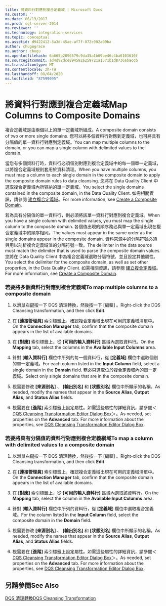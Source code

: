 ```yaml
---
title: 將資料行對應到複合定義域 | Microsoft Docs
ms.custom: ''
ms.date: 06/13/2017
ms.prod: sql-server-2014
ms.reviewer: ''
ms.technology: integration-services
ms.topic: conceptual
ms.assetid: d9422412-8a3d-45ae-af7f-072c902a09ba
author: chugugrace
ms.author: chugu
ms.openlocfilehash: 6a665b2096579c9da35a1b69be46c4ba6103610f
ms.sourcegitcommit: ad4d92dce894592a259721a1571b1d8736abacdb
ms.translationtype: MT
ms.contentlocale: zh-TW
ms.lasthandoff: 08/04/2020
ms.locfileid: "87599095"
---
```

# <a name="map-columns-to-composite-domains"></a><span data-ttu-id="e6de9-102">將資料行對應到複合定義域</span><span class="sxs-lookup"><span data-stu-id="e6de9-102">Map Columns to Composite Domains</span></span>
  <span data-ttu-id="e6de9-103">複合定義域是由兩個以上的單一定義域所組成。</span><span class="sxs-lookup"><span data-stu-id="e6de9-103">A composite domain consists of two or more single domains.</span></span> <span data-ttu-id="e6de9-104">您可以將多個資料行對應到定義域，也可將具有分隔值的單一資料行對應到定義域。</span><span class="sxs-lookup"><span data-stu-id="e6de9-104">You can map multiple columns to the domain, or you can map a single column with delimited values to the domain.</span></span>  
  
 <span data-ttu-id="e6de9-105">當您有多個資料行時，資料行必須個別對應到複合定義域中的每一個單一定義域，以將複合定義域規則套用於資料清理。</span><span class="sxs-lookup"><span data-stu-id="e6de9-105">When you have multiple columns, you must map a column to each single domain in the composite domain to apply the composite domain rules to data cleansing.</span></span> <span data-ttu-id="e6de9-106">您將在 Data Quality Client 中選取複合定義域內所容納的單一定義域。</span><span class="sxs-lookup"><span data-stu-id="e6de9-106">You select the single domains contained in the composite domain, in the Data Quality Client.</span></span> <span data-ttu-id="e6de9-107">如需相關資訊，請參閱 [建立複合定義域](../../../data-quality-services/create-a-composite-domain.md)。</span><span class="sxs-lookup"><span data-stu-id="e6de9-107">For more information, see [Create a Composite Domain](../../../data-quality-services/create-a-composite-domain.md).</span></span>  
  
 <span data-ttu-id="e6de9-108">若為具有分隔值的單一資料行，則必須將該單一資料行對應到複合定義域。</span><span class="sxs-lookup"><span data-stu-id="e6de9-108">When you have a single column with delimited values, you must map the single column to the composite domain.</span></span> <span data-ttu-id="e6de9-109">各個值出現的順序務必與單一定義域出現在複合定義域中的順序相同。</span><span class="sxs-lookup"><span data-stu-id="e6de9-109">The values must appear in the same order as the single domains appear in the composite domain.</span></span> <span data-ttu-id="e6de9-110">資料來源中的分隔符號必須與用以剖析複合定義域值的分隔符號一致。</span><span class="sxs-lookup"><span data-stu-id="e6de9-110">The delimiter in the data source must match the delimiter that is used to parse the composite domain values.</span></span> <span data-ttu-id="e6de9-111">您將在 Data Quality Client 中為複合定義域選取分隔符號，並且設定其他屬性。</span><span class="sxs-lookup"><span data-stu-id="e6de9-111">You select the delimiter for the composite domain, as well as set other properties, in the Data Quality Client.</span></span> <span data-ttu-id="e6de9-112">如需相關資訊，請參閱 [建立複合定義域](../../../data-quality-services/create-a-composite-domain.md)。</span><span class="sxs-lookup"><span data-stu-id="e6de9-112">For more information, see [Create a Composite Domain](../../../data-quality-services/create-a-composite-domain.md).</span></span>  
  
### <a name="to-map-multiple-columns-to-a-composite-domain"></a><span data-ttu-id="e6de9-113">若要將多個資料行對應到複合定義域</span><span class="sxs-lookup"><span data-stu-id="e6de9-113">To map multiple columns to a composite domain</span></span>  
  
1.  <span data-ttu-id="e6de9-114">以滑鼠右鍵按一下 DQS 清理轉換，然後按一下 [編輯]  。</span><span class="sxs-lookup"><span data-stu-id="e6de9-114">Right-click the DQS Cleansing transformation, and then click **Edit**.</span></span>  
  
2.  <span data-ttu-id="e6de9-115">在 **[連接管理員]** 索引標籤上，確認複合定義域出現在可用的定義域清單中。</span><span class="sxs-lookup"><span data-stu-id="e6de9-115">On the **Connection Manager** tab, confirm that the composite domain appears in the list of available domains.</span></span>  
  
3.  <span data-ttu-id="e6de9-116">在 **[對應]** 索引標籤上，從 **[可用的輸入資料行]** 區域內選取資料行。</span><span class="sxs-lookup"><span data-stu-id="e6de9-116">On the **Mapping** tab, select the columns in the **Available Input Columns** area.</span></span>  
  
4.  <span data-ttu-id="e6de9-117">針對 **[輸入資料行]** 欄位中所列的每一個資料行，從 **[定義域]** 欄位中選取個別的單一定義域。</span><span class="sxs-lookup"><span data-stu-id="e6de9-117">For each column listed in the **Input Column** field, select a single domain in the **Domain** field.</span></span> <span data-ttu-id="e6de9-118">務必只選取位於複合定義域內的單一定義域。</span><span class="sxs-lookup"><span data-stu-id="e6de9-118">Select only single domains that are in the composite domain.</span></span>  
  
5.  <span data-ttu-id="e6de9-119">視需要修改 **[來源別名]** 、 **[輸出別名]** 和 **[狀態別名]** 欄位中所顯示的名稱。</span><span class="sxs-lookup"><span data-stu-id="e6de9-119">As needed, modify the names that appear in the **Source Alias**, **Output Alias**, and **Status Alias** fields.</span></span>  
  
6.  <span data-ttu-id="e6de9-120">視需要在 **[進階]** 索引標籤上設定屬性。如需這些屬性的詳細資訊，請參閱＜ [DQS Cleansing Transformation Editor Dialog Box](../../dqs-cleansing-transformation-editor-dialog-box.md)＞。</span><span class="sxs-lookup"><span data-stu-id="e6de9-120">As needed, set properties on the **Advanced** tab. For more information about the properties, see [DQS Cleansing Transformation Editor Dialog Box](../../dqs-cleansing-transformation-editor-dialog-box.md).</span></span>  
  
### <a name="to-map-a-column-with-delimited-values-to-a-composite-domain"></a><span data-ttu-id="e6de9-121">若要將具有分隔值的資料行對應到複合定義網域</span><span class="sxs-lookup"><span data-stu-id="e6de9-121">To map a column with delimited values to a composite domain</span></span>  
  
1.  <span data-ttu-id="e6de9-122">以滑鼠右鍵按一下 DQS 清理轉換，然後按一下 [編輯]  。</span><span class="sxs-lookup"><span data-stu-id="e6de9-122">Right-click the DQS Cleansing transformation, and then click **Edit**.</span></span>  
  
2.  <span data-ttu-id="e6de9-123">在 **[連接管理員]** 索引標籤上，確認複合定義域出現在可用的定義域清單中。</span><span class="sxs-lookup"><span data-stu-id="e6de9-123">On the **Connection Manager** tab, confirm that the composite domain appears in the list of available domains.</span></span>  
  
3.  <span data-ttu-id="e6de9-124">在 **[對應]** 索引標籤上，從 **[可用的輸入資料行]** 區域內選取該資料行。</span><span class="sxs-lookup"><span data-stu-id="e6de9-124">On the **Mapping** tab, select the column in the **Available Input Columns** area.</span></span>  
  
4.  <span data-ttu-id="e6de9-125">針對 **[輸入資料行]** 欄位中所列的資料行，從 **[定義域]** 欄位中選取複合定義域。</span><span class="sxs-lookup"><span data-stu-id="e6de9-125">For the column listed in the **Input Column** field, select the composite domain in the **Domain** field.</span></span>  
  
5.  <span data-ttu-id="e6de9-126">視需要修改 **[來源別名]** 、 **[輸出別名]** 和 **[狀態別名]** 欄位中所顯示的名稱。</span><span class="sxs-lookup"><span data-stu-id="e6de9-126">As needed, modify the names that appear in the **Source Alias**, **Output Alias**, and **Status Alias** fields.</span></span>  
  
6.  <span data-ttu-id="e6de9-127">視需要在 **[進階]** 索引標籤上設定屬性。如需這些屬性的詳細資訊，請參閱＜ [DQS Cleansing Transformation Editor Dialog Box](../../dqs-cleansing-transformation-editor-dialog-box.md)＞。</span><span class="sxs-lookup"><span data-stu-id="e6de9-127">As needed, set properties on the **Advanced** tab. For more information about the properties, see [DQS Cleansing Transformation Editor Dialog Box](../../dqs-cleansing-transformation-editor-dialog-box.md).</span></span>  
  
## <a name="see-also"></a><span data-ttu-id="e6de9-128">另請參閱</span><span class="sxs-lookup"><span data-stu-id="e6de9-128">See Also</span></span>  
 [<span data-ttu-id="e6de9-129">DQS 清理轉換</span><span class="sxs-lookup"><span data-stu-id="e6de9-129">DQS Cleansing Transformation</span></span>](dqs-cleansing-transformation.md)  
  
  
